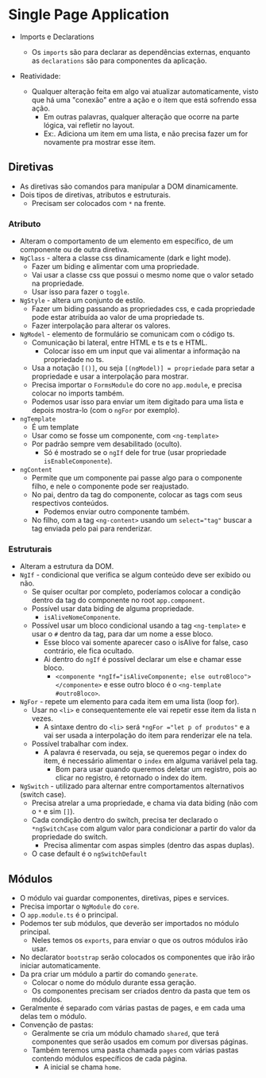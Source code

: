 # Single Page Application

* Imports e Declarations
  * Os `imports` são para declarar as dependências externas, enquanto as `declarations` são para componentes da aplicação.

* Reatividade:
  * Qualquer alteração feita em algo vai atualizar automaticamente, visto que há uma "conexão" entre a ação e o item que está sofrendo essa ação.
    * Em outras palavras, qualquer alteração que ocorre na parte lógica, vai refletir no layout.
    * Ex:. Adiciona um item em uma lista, e não precisa fazer um for novamente pra mostrar esse item.

## Diretivas
* As diretivas são comandos para manipular a DOM dinamicamente.
* Dois tipos de diretivas, atributos e estruturais.
  * Precisam ser colocados com `*` na frente.
  
### Atributo
* Alteram o comportamento de um elemento em específico, de um componente ou de outra diretiva.
* `NgClass` - altera a classe css dinamicamente (dark e light mode).
  * Fazer um biding e alimentar com uma propriedade.
  * Vai usar a classe css que possui o mesmo nome que o valor setado na propriedade.
  * Usar isso para fazer o `toggle`.
* `NgStyle` - altera um conjunto de estilo.
  * Fazer um biding passando as propriedades css, e cada propriedade pode estar atribuída ao valor de uma propriedade ts.
  * Fazer interpolação para alterar os valores.
* `NgModel` - elemento de formulário se comunicam com o código ts.
  * Comunicação bi lateral, entre HTML e ts e ts e HTML.
    * Colocar isso em um input que vai alimentar a informação na propriedade no ts.
  * Usa a notação `[()]`, ou seja `[(ngModel)] = propriedade` para setar a propriedade e usar a interpolação para mostrar.
  * Precisa importar o `FormsModule` do core no `app.module`, e precisa colocar no imports também.
  * Podemos usar isso para enviar um item digitado para uma lista e depois mostra-lo (com o `ngFor` por exemplo).
* `ngTemplate`
  * É um template
  * Usar como se fosse um componente, com `<ng-template>`
  * Por padrão sempre vem desabilitado (oculto).
    * Só é mostrado se o `ngIf` dele for true (usar propriedade `isEnableComponente`). 
* `ngContent`
  * Permite que um componente pai passe algo para o componente filho, e nele o componente pode ser reajustado.
  * No pai, dentro da tag do componente, colocar as tags com seus respectivos conteúdos.
    * Podemos enviar outro componente também.
  * No filho, com a tag `<ng-content>` usando um `select="tag"` buscar a tag enviada pelo pai para renderizar.
  
### Estruturais
* Alteram a estrutura da DOM.
* `NgIf` - condicional que verifica se algum conteúdo deve ser exibido ou não.
  * Se quiser ocultar por completo, poderíamos colocar a condição dentro da tag do componente no root `app.component`.
  * Possível usar data biding de alguma propriedade.
    * `isAliveNomeComponente`.
  * Possível usar um bloco condicional usando a tag `<ng-template>` e usar o `#` dentro da tag, para dar um nome a esse bloco.
    * Esse bloco vai somente aparecer caso o isAlive for false, caso contrário, ele fica ocultado.
    * Ai dentro do `ngIf` é possível declarar um else e chamar esse bloco. 
      * `<componente *ngIf="isAliveComponente; else outroBloco"></componente>` e esse outro bloco é o `<ng-template #outroBloco>`.
* `NgFor` - repete um elemento para cada item em uma lista (loop for).
  * Usar no `<li>` e consequentemente ele vai repetir esse item da lista n vezes.
    * A sintaxe dentro do `<li>` será `*ngFor ="let p of produtos"` e a vai ser usada a interpolação do item para renderizar ele na tela.
  * Possível trabalhar com index.
    * A palavra é reservada, ou seja, se queremos pegar o index do item, é necessário alimentar o `index` em alguma variável pela tag.
      * Bom para usar quando queremos deletar um registro, pois ao clicar no registro, é retornado o index do item.
* `NgSwitch` - utilizado para alternar entre comportamentos alternativos (switch case).
  * Precisa atrelar a uma propriedade, e chama via data biding (não com o `*` e sim `[]`).
  * Cada condição dentro do switch, precisa ter declarado o `*ngSwitchCase` com algum valor para condicionar a partir do valor da propriedade do switch.
    * Precisa alimentar com aspas simples (dentro das aspas duplas).
  * O case default é o `ngSwitchDefault`

## Módulos
* O módulo vai guardar componentes, diretivas, pipes e services.
* Precisa importar o `NgModule` do `core`.
* O `app.module.ts` é o principal.
* Podemos ter sub módulos, que deverão ser importados no módulo principal.
  * Neles temos os `exports`, para enviar o que os outros módulos irão usar.
* No declarator `bootstrap` serão colocados os componentes que irão irão iniciar automaticamente.
* Da pra criar um módulo a partir do comando `generate`.
  * Colocar o nome do módulo durante essa geração.
  * Os componentes precisam ser criados dentro da pasta que tem os módulos.
* Geralmente é separado com várias pastas de pages, e em cada uma delas tem o módulo.
* Convenção de pastas:
  * Geralmente se cria um módulo chamado `shared`, que terá componentes que serão usados em comum por diversas páginas.
  * Também teremos uma pasta chamada `pages` com várias pastas contendo módulos específicos de cada página.
    * A inicial se chama `home`. 